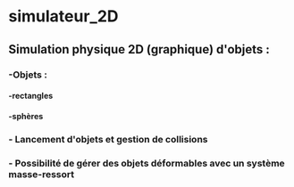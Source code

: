 # simulateur_2D


##  Simulation physique 2D (graphique) d'objets :
### -Objets : 
####  -rectangles
####  -sphères
### - Lancement d'objets et gestion de collisions
### - Possibilité de gérer des objets déformables avec un système masse-ressort
